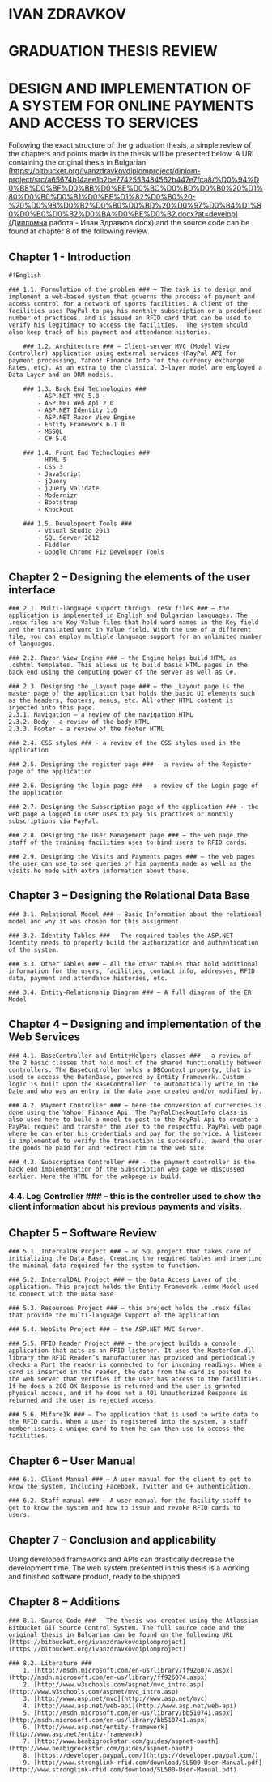 # IVAN ZDRAVKOV  #
# GRADUATION THESIS REVIEW #

# DESIGN AND IMPLEMENTATION OF A SYSTEM FOR ONLINE PAYMENTS AND ACCESS TO SERVICES  #

Following the exact structure of the graduation thesis, a simple review of the chapters and points made in the thesis will be presented below. A URL containing the original thesis in Bulgarian [https://bitbucket.org/ivanzdravkovdiplomproject/diplom-project/src/a65674b14aee1b2be7742553484562b447e7fca8/%D0%94%D0%B8%D0%BF%D0%BB%D0%BE%D0%BC%D0%BD%D0%B0%20%D1%80%D0%B0%D0%B1%D0%BE%D1%82%D0%B0%20-%20%D0%98%D0%B2%D0%B0%D0%BD%20%D0%97%D0%B4%D1%80%D0%B0%D0%B2%D0%BA%D0%BE%D0%B2.docx?at=develop](Дипломна работа - Иван Здравков.docx) and the source code can be found at chapter 8 of the following review.

## Chapter 1 - Introduction ##
    
```
#!English

### 1.1. Formulation of the problem ### – The task is to design and implement a web-based system that governs the process of payment and access control for a network of sports facilities. A client of the facilities uses PayPal to pay his monthly subscription or a predefined number of practices, and is issued an RFID card that can be used to verify his legitimacy to access the facilities.  The system should also keep track of his payment and attendance histories.

    ### 1.2. Architecture ### – Client-server MVC (Model View Controller) application using external services (PayPal API for payment processing, Yahoo! Finance Info for the currency exchange Rates, etc). As an extra to the classical 3-layer model are employed a Data Layer and an ORM models.

    ### 1.3. Back End Technologies ### 
        - ASP.NET MVC 5.0
        - ASP.NET Web Api 2.0
        - ASP.NET Identity 1.0
        - ASP.NET Razor View Engine
        - Entity Framework 6.1.0
        - MSSQL
        - C# 5.0

    ### 1.4. Front End Technologies ### 
        - HTML 5
        - CSS 3
        - JavaScript 
        - jQuery
        - jQuery Validate
        - Modernizr
        - Bootstrap
        - Knockout

    ### 1.5. Development Tools ### 
        - Visual Studio 2013
        - SQL Server 2012
        - Fiddler
        - Google Chrome F12 Developer Tools
```


## Chapter 2 – Designing the elements of the user interface ##

    ### 2.1. Multi-language support through .resx files ### – the application is implemented in English and Bulgarian languages. The .resx files are Key-Value files that hold word names in the Key field and the translated word in Value field. With the use of a different file, you can employ multiple language support for an unlimited number of languages.

    ### 2.2. Razor View Engine ### – the Engine helps build HTML as .cshtml templates. This allows us to build basic HTML pages in the back end using the computing power of the server as well as C#.

    ### 2.3. Designing the _Layout page ### – the _Layout page is the master page of the application that holds the basic UI elements such as the headers, footers, menus, etc. All other HTML content is injected into this page.
	2.3.1. Navigation – a review of the navigation HTML 
	2.3.2. Body - a review of the body HTML
	2.3.3. Footer - a review of the footer HTML

    ### 2.4. CSS styles ### - a review of the CSS styles used in the application

    ### 2.5. Designing the register page ### - a review of the Register page of the application

    ### 2.6. Designing the login page ### - a review of the Login page of the application

    ### 2.7. Designing the Subscription page of the application ### - the web page a logged in user uses to pay his practices or monthly subscriptions via PayPal.

    ### 2.8. Designing the User Management page ### – the web page the staff of the training facilities uses to bind users to RFID cards.

    ### 2.9. Designing the Visits and Payments pages ### – the web pages the user can use to see queries of his payments made as well as the visits he made with extra information about these.


## Chapter 3 – Designing the Relational Data Base ##

    ### 3.1. Relational Model ### – Basic Information about the relational model and why it was chosen for this assignment.

    ### 3.2. Identity Tables ### – The required tables the ASP.NET Identity needs to properly build the authorization and authentication of the system.

    ### 3.3. Other Tables ### – All the other tables that hold additional information for the users, facilities, contact info, addresses, RFID data, payment and attendance histories, etc.

    ### 3.4. Entity-Relationship Diagram ### – A full diagram of the ER Model

## Chapter 4 – Designing and implementation of the Web Services ##

    ### 4.1. BaseController and EntityHelpers classes ### – a review of the 2 basic classes that hold most of the shared functionality between controllers. The BaseController holds a DBContext property, that is used to access the DatanBase, powered by Entity Framework. Custom logic is built upon the BaseController  to automatically write in the Date and who was an entry in the data base created and/or modified by. 

    ### 4.2. Payment Controller ### – here the conversion of currencies is done using the Yahoo! Finance Api. The PayPalCheckoutInfo class is also used here to build a model to post to the PayPal Api to create a PayPal request and transfer the user to the respectful PayPal web page where he can enter his credentials and pay for the service. A listener is implemented to verify the transaction is successful, award the user the goods he paid for and redirect him to the web site.

    ### 4.3. Subscription Controller ### - the payment controller is the back end implementation of the Subscription web page we discussed earlier. Here the HTML for the webpage is build. 

   ###  4.4. Log Controller ### – this is the controller used to show the client information about his previous payments and visits.
	

## Chapter 5 – Software Review ## 

    ### 5.1. InternalDB Project ### – an SQL project that takes care of initializing the Data Base, Creating the required tables and inserting the minimal data required for the system to function. 

    ### 5.2. InternalDAL Project ### – the Data Access Layer of the application. This project holds the Entity Framework .edmx Model used to connect with the Data Base

    ### 5.3. Resources Project ### – this project holds the .resx files that provide the multi-language support of the application

    ### 5.4. WebSite Project ### – the ASP.NET MVC Server. 

    ### 5.5. RFID Reader Project ### – the project builds a console application that acts as an RFID listener. It uses the MasterCom.dll library the RFID Reader’s manufacturer has provided and periodically checks a Port the reader is connected to for incoming readings. When a card is inserted in the reader, the data from the card is posted to the web server that verifies if the user has access to the facilities. If he does a 200 OK Response is returned and the user is granted physical access, and if he does not a 401 Unauthorized Response is returned and the user is rejected access.
	
    ### 5.6. Mifare1k ### – The application that is used to write data to the RFID cards. When a user is registered into the system, a staff member issues a unique card to them he can then use to access the facilities.



## Chapter 6 – User Manual ##

    ### 6.1. Client Manual ### – A user manual for the client to get to know the system, Including Facebook, Twitter and G+ authentication. 

    ### 6.2. Staff manual ### – A user manual for the facility staff to get to know the system and how to issue and revoke RFID cards to users.



## Chapter 7 – Conclusion and applicability ##

Using developed frameworks and APIs can drastically decrease the development time. The web system presented in this thesis is a working and finished software product, ready to be shipped. 



## Chapter 8 – Additions ##

    ### 8.1. Source Code ### – The thesis was created using the Atlassian Bitbucket GIT Source Control System. The full source code and the original thesis in Bulgarian can be found on the following URL [https://bitbucket.org/ivanzdravkovdiplomproject](https://bitbucket.org/ivanzdravkovdiplomproject)

    ### 8.2. Literature ###
        1. [http://msdn.microsoft.com/en-us/library/ff926074.aspx](http://msdn.microsoft.com/en-us/library/ff926074.aspx)
        2. [http://www.w3schools.com/aspnet/mvc_intro.asp](http://www.w3schools.com/aspnet/mvc_intro.asp)
        3. [http://www.asp.net/mvc](http://www.asp.net/mvc)
        4. [http://www.asp.net/web-api](http://www.asp.net/web-api)
        5. [http://msdn.microsoft.com/en-us/library/bb510741.aspx](http://msdn.microsoft.com/en-us/library/bb510741.aspx)
        6. [http://www.asp.net/entity-framework](http://www.asp.net/entity-framework)
        7. [http://www.beabigrockstar.com/guides/aspnet-oauth](http://www.beabigrockstar.com/guides/aspnet-oauth)
        8. [https://developer.paypal.com/](https://developer.paypal.com/)
        9. [http://www.stronglink-rfid.com/download/SL500-User-Manual.pdf](http://www.stronglink-rfid.com/download/SL500-User-Manual.pdf)